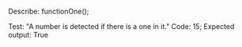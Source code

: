 Describe: functionOne();

Test: "A number is detected if there is a one in it."
Code: 15;
Expected output: True